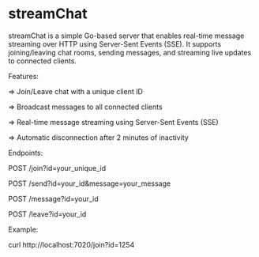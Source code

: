 # streamChat

streamChat is a simple Go-based server that enables real-time message streaming over HTTP using Server-Sent Events (SSE). It supports joining/leaving chat rooms, sending messages, and streaming live updates to connected clients.

Features:

=> Join/Leave chat with a unique client ID

=> Broadcast messages to all connected clients

=> Real-time message streaming using Server-Sent Events (SSE)

=> Automatic disconnection after 2 minutes of inactivity

Endpoints:

POST /join?id=your_unique_id

POST /send?id=your_id&message=your_message

POST /message?id=your_id

POST /leave?id=your_id


Example:

curl http://localhost:7020/join?id=1254







